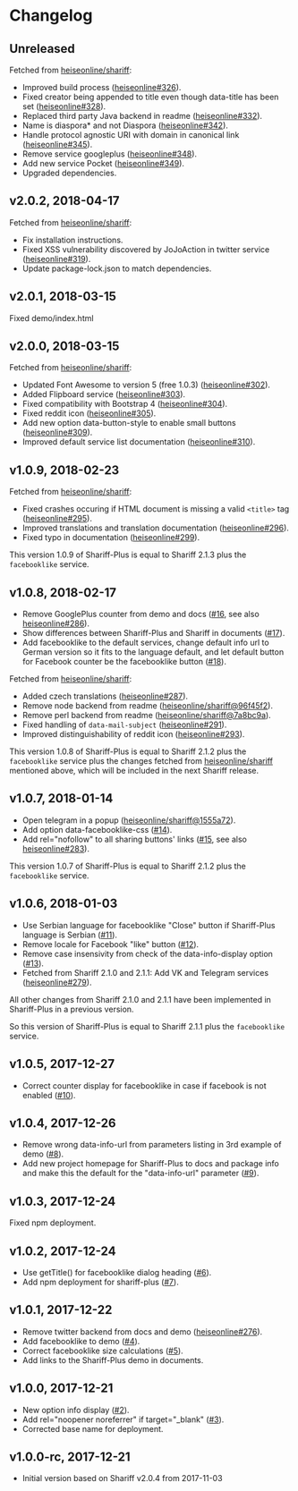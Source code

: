 # Changelog

## Unreleased

Fetched from [heiseonline/shariff](https://github.com/heiseonline/shariff):

- Improved build process ([heiseonline#326](https://github.com/heiseonline/shariff/pull/326)).
- Fixed creator being appended to title even though data-title has been set ([heiseonline#328](https://github.com/heiseonline/shariff/pull/328)).
- Replaced third party Java backend in readme ([heiseonline#332](https://github.com/heiseonline/shariff/pull/332)).
- Name is diaspora* and not Diaspora ([heiseonline#342](https://github.com/heiseonline/shariff/pull/342)).
- Handle protocol agnostic URI with domain in canonical link ([heiseonline#345](https://github.com/heiseonline/shariff/pull/345)).
- Remove service googleplus ([heiseonline#348](https://github.com/heiseonline/shariff/pull/348)).
- Add new service Pocket ([heiseonline#349](https://github.com/heiseonline/shariff/pull/349)).
- Upgraded dependencies.

## v2.0.2, 2018-04-17

Fetched from [heiseonline/shariff](https://github.com/heiseonline/shariff):

- Fix installation instructions.
- Fixed XSS vulnerability discovered by JoJoAction in twitter service ([heiseonline#319](https://github.com/heiseonline/shariff/pull/319)).
- Update package-lock.json to match dependencies.

## v2.0.1, 2018-03-15

Fixed demo/index.html

## v2.0.0, 2018-03-15

Fetched from [heiseonline/shariff](https://github.com/heiseonline/shariff):

- Updated Font Awesome to version 5 (free 1.0.3) ([heiseonline#302](https://github.com/heiseonline/shariff/pull/302)).
- Added Flipboard service ([heiseonline#303](https://github.com/heiseonline/shariff/pull/303)).
- Fixed compatibility with Bootstrap 4 ([heiseonline#304](https://github.com/heiseonline/shariff/pull/304)).
- Fixed reddit icon ([heiseonline#305](https://github.com/heiseonline/shariff/pull/305)).
- Add new option data-button-style to enable small buttons ([heiseonline#309](https://github.com/heiseonline/shariff/pull/309)).
- Improved default service list documentation ([heiseonline#310](https://github.com/heiseonline/shariff/pull/310)).

## v1.0.9, 2018-02-23

Fetched from [heiseonline/shariff](https://github.com/heiseonline/shariff):

- Fixed crashes occuring if HTML document is missing a valid `<title>` tag ([heiseonline#295](https://github.com/heiseonline/shariff/pull/295)).
- Improved translations and translation documentation ([heiseonline#296](https://github.com/heiseonline/shariff/pull/296)).
- Fixed typo in documentation ([heiseonline#299](https://github.com/heiseonline/shariff/pull/299)).

This version 1.0.9 of Shariff-Plus is equal to Shariff 2.1.3 plus the `facebooklike` service.

## v1.0.8, 2018-02-17

- Remove GooglePlus counter from demo and docs ([#16](https://github.com/richard67/shariff-plus/pull/16), see also [heiseonline#286](https://github.com/heiseonline/shariff/pull/286)).
- Show differences between Shariff-Plus and Shariff in documents ([#17](https://github.com/richard67/shariff-plus/pull/17)).
- Add facebooklike to the default services, change default info url to German version so it fits to the language default, and let default button for Facebook counter be the facebooklike button ([#18](https://github.com/richard67/shariff-plus/pull/18)).

Fetched from [heiseonline/shariff](https://github.com/heiseonline/shariff):

- Added czech translations ([heiseonline#287](https://github.com/heiseonline/shariff/pull/287)).
- Remove node backend from readme ([heiseonline/shariff@96f45f2](https://github.com/heiseonline/shariff/commit/96f45f2df2dddec3fac3a9e9a240c60efe698df2)).
- Remove perl backend from readme ([heiseonline/shariff@7a8bc9a](https://github.com/heiseonline/shariff/commit/7a8bc9a7205f3f915d9356888b63a65c4a5eace2)).
- Fixed handling of `data-mail-subject` ([heiseonline#291](https://github.com/heiseonline/shariff/pull/291)).
- Improved distinguishability of reddit icon ([heiseonline#293](https://github.com/heiseonline/shariff/pull/293)).

This version 1.0.8 of Shariff-Plus is equal to Shariff 2.1.2 plus the `facebooklike` service plus the changes fetched from [heiseonline/shariff](https://github.com/heiseonline/shariff) mentioned above, which will be included in the next Shariff release.

## v1.0.7, 2018-01-14

- Open telegram in a popup ([heiseonline/shariff@1555a72](https://github.com/heiseonline/shariff/commit/1555a72ced1a0362f203f0c2eb3fe8f071b76c14)).
- Add option data-facebooklike-css ([#14](https://github.com/richard67/shariff-plus/pull/14)).
- Add rel="nofollow" to all sharing buttons' links ([#15](https://github.com/richard67/shariff-plus/pull/15), see also [heiseonline#283](https://github.com/heiseonline/shariff/pull/283)).

This version 1.0.7 of Shariff-Plus is equal to Shariff 2.1.2 plus the `facebooklike` service.

## v1.0.6, 2018-01-03

- Use Serbian language for facebooklike "Close" button if Shariff-Plus language is Serbian ([#11](https://github.com/richard67/shariff-plus/pull/11)).
- Remove locale for Facebook "like" button ([#12](https://github.com/richard67/shariff-plus/pull/12)).
- Remove case insensivity from check of the data-info-display option ([#13](https://github.com/richard67/shariff-plus/pull/13)).
- Fetched from Shariff 2.1.0 and 2.1.1: Add VK and Telegram services ([heiseonline#279](https://github.com/heiseonline/shariff/pull/279)).

All other changes from Shariff 2.1.0 and 2.1.1 have been implemented in Shariff-Plus in a previous version.

So this version of Shariff-Plus is equal to Shariff 2.1.1 plus the `facebooklike` service.

## v1.0.5, 2017-12-27

- Correct counter display for facebooklike in case if facebook is not enabled ([#10](https://github.com/richard67/shariff-plus/pull/10)).

## v1.0.4, 2017-12-26

- Remove wrong data-info-url from parameters listing in 3rd example of demo ([#8](https://github.com/richard67/shariff-plus/pull/8)).
- Add new project homepage for Shariff-Plus to docs and package info and make this the default for the "data-info-url" parameter ([#9](https://github.com/richard67/shariff-plus/pull/9)).

## v1.0.3, 2017-12-24

Fixed npm deployment.

## v1.0.2, 2017-12-24

- Use getTitle() for facebooklike dialog heading ([#6](https://github.com/richard67/shariff-plus/pull/6)).
- Add npm deployment for shariff-plus ([#7](https://github.com/richard67/shariff-plus/pull/7)).

## v1.0.1, 2017-12-22

- Remove twitter backend from docs and demo ([heiseonline#276](https://github.com/heiseonline/shariff/pull/276)).
- Add facebooklike to demo ([#4](https://github.com/richard67/shariff-plus/pull/4)).
- Correct facebooklike size calculations ([#5](https://github.com/richard67/shariff-plus/pull/5)).
- Add links to the Shariff-Plus demo in documents.

## v1.0.0, 2017-12-21

- New option info display ([#2](https://github.com/richard67/shariff-plus/pull/2)).
- Add rel="noopener noreferrer" if target="_blank" ([#3](https://github.com/richard67/shariff-plus/pull/3)).
- Corrected base name for deployment.

## v1.0.0-rc, 2017-12-21

- Initial version based on Shariff v2.0.4 from 2017-11-03
